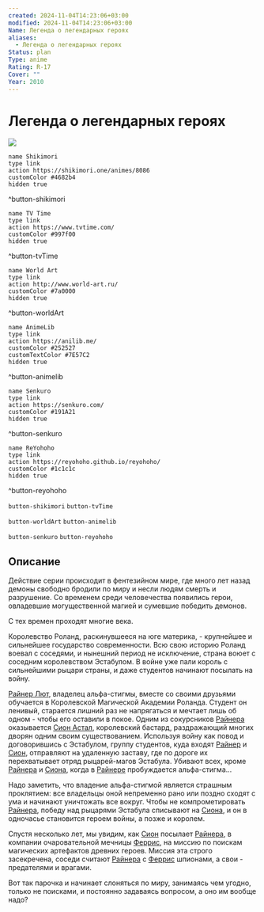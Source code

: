 ```yaml
---
created: 2024-11-04T14:23:06+03:00
modified: 2024-11-04T14:23:06+03:00
Name: Легенда о легендарных героях
aliases:
  - Легенда о легендарных героях
Status: plan
Type: anime
Rating: R-17
Cover: ""
Year: 2010
---
```


# Легенда о легендарных героях

![](https://nyaa.shikimori.one/uploads/poster/animes/8086/9a344b2280ea91f0dc675c1bd341edc9.jpeg)

```button
name Shikimori
type link
action https://shikimori.one/animes/8086
customColor #4682b4
hidden true
```
^button-shikimori

```button
name TV Time
type link
action https://www.tvtime.com/
customColor #997f00
hidden true
```
^button-tvTime

```button
name World Art
type link
action http://www.world-art.ru/
customColor #7a0000
hidden true
```
^button-worldArt

```button
name AnimeLib
type link
action https://anilib.me/
customColor #252527
customTextColor #7E57C2
hidden true
```
^button-animelib

```button
name Senkuro
type link
action https://senkuro.com/
customColor #191A21
hidden true
```
^button-senkuro

```button
name ReYohoho
type link
action https://reyohoho.github.io/reyohoho/
customColor #1c1c1c
hidden true
```
^button-reyohoho

`button-shikimori` `button-tvTime`

`button-worldArt` `button-animelib`

`button-senkuro` `button-reyohoho`

## Описание

Действие серии происходит в фентезийном мире, где много лет назад демоны свободно бродили по миру и несли людям смерть и разрушение. Со временем среди человечества появились герои, овладевшие могущественной магией и сумевшие победить демонов.

С тех времен проходят многие века.

Королевство Роланд, раскинувшееся на юге материка, - крупнейшее и сильнейшее государство современности. Всю свою историю Роланд воевал с соседями, и нынешний период не исключение, страна воюет с соседним королевством Эстабулом. В войне уже пали король с сильнейшими рыцари страны, и даже студентов начинают посылать на войну.

[Райнер Лют](https://shikimori.one/characters/33117-ryner-lute), владелец альфа-стигмы, вместе со своими друзьями обучается в Королевской Магической Академии Роланда. Студент он ленивый, старается лишний раз не напрягаться и мечтает лишь об одном - чтобы его оставили в покое. Одним из сокурсников [Райнера](https://shikimori.one/characters/33117-ryner-lute) оказывается [Сион Астал](https://shikimori.one/characters/33119-sion-astal), королевский бастард, раздражающий многих дворян одним своим существованием. Используя войну как повод и договорившись с Эстабулом, группу студентов, куда входят [Райнер](https://shikimori.one/characters/33117-ryner-lute) и [Сион](https://shikimori.one/characters/33119-sion-astal), отправляют на удаленную заставу, где по дороге их перехватывает отряд рыцарей-магов Эстабула. Убивают всех, кроме [Райнера](https://shikimori.one/characters/33117-ryner-lute) и [Сиона](https://shikimori.one/characters/33119-sion-astal), когда в [Райнере](https://shikimori.one/characters/33117-ryner-lute) пробуждается альфа-стигма...

Надо заметить, что владение альфа-стигмой является страшным проклятием: все владельцы оной непременно рано или поздно сходят с ума и начинают уничтожать все вокруг. Чтобы не компрометировать [Райнера](https://shikimori.one/characters/33117-ryner-lute), победу над рыцарями Эстабула списывают на [Сиона](https://shikimori.one/characters/33119-sion-astal), и он в одночасье становится героем войны, а позже и королем.

Спустя несколько лет, мы увидим, как [Сион](https://shikimori.one/characters/33119-sion-astal) посылает [Райнера](https://shikimori.one/characters/33117-ryner-lute), в компании очаровательной мечницы [Феррис](https://shikimori.one/characters/33118-ferris-eris), на миссию по поискам магических артефактов древних героев. Миссия эта строго засекречена, соседи считают [Райнера](https://shikimori.one/characters/33117-ryner-lute) c [Феррис](https://shikimori.one/characters/33118-ferris-eris) шпионами, а свои - предателями и врагами.

Вот так парочка и начинает слоняться по миру, занимаясь чем угодно, только не поисками, и постоянно задаваясь вопросом, а оно им вообще надо?
